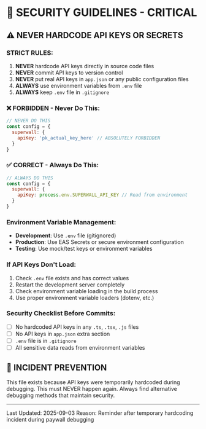 # 🔐 SECURITY GUIDELINES - CRITICAL

## ⚠️ NEVER HARDCODE API KEYS OR SECRETS

### STRICT RULES:
1. **NEVER** hardcode API keys directly in source code files
2. **NEVER** commit API keys to version control
3. **NEVER** put real API keys in `app.json` or any public configuration files
4. **ALWAYS** use environment variables from `.env` file
5. **ALWAYS** keep `.env` file in `.gitignore`

### ❌ FORBIDDEN - Never Do This:
```javascript
// NEVER DO THIS
const config = {
  superwall: {
    apiKey: 'pk_actual_key_here' // ABSOLUTELY FORBIDDEN
  }
}
```

### ✅ CORRECT - Always Do This:
```javascript
// ALWAYS DO THIS
const config = {
  superwall: {
    apiKey: process.env.SUPERWALL_API_KEY // Read from environment
  }
}
```

### Environment Variable Management:
- **Development**: Use `.env` file (gitignored)
- **Production**: Use EAS Secrets or secure environment configuration
- **Testing**: Use mock/test keys or environment variables

### If API Keys Don't Load:
1. Check `.env` file exists and has correct values
2. Restart the development server completely
3. Check environment variable loading in the build process
4. Use proper environment variable loaders (dotenv, etc.)

### Security Checklist Before Commits:
- [ ] No hardcoded API keys in any `.ts`, `.tsx`, `.js` files
- [ ] No API keys in `app.json` extra section
- [ ] `.env` file is in `.gitignore`
- [ ] All sensitive data reads from environment variables

## 🚨 INCIDENT PREVENTION
This file exists because API keys were temporarily hardcoded during debugging.
This must NEVER happen again. Always find alternative debugging methods that maintain security.

---
Last Updated: 2025-09-03
Reason: Reminder after temporary hardcoding incident during paywall debugging